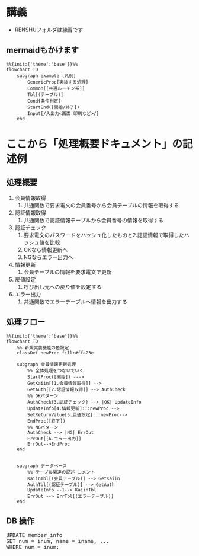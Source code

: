 # 講義
- RENSHUフォルダは練習です
## mermaidもかけます
```mermaid
%%{init:{'theme':'base'}}%%
flowchart TD
    subgraph example [凡例]
        GenericProc[実装する処理]
        Common[[共通ルーチン系]]
        Tbl[(テーブル)]
        Cond{条件判定}
        StartEnd([開始/終了])
        Input[/入出力<画面 印刷など>/]
    end
```

# ここから「処理概要ドキュメント」の記述例
## 処理概要
1. 会員情報取得
    1. 共通関数で要求電文の会員番号から会員テーブルの情報を取得する
2. 認証情報取得
   1. 共通関数で認証情報テーブルから会員番号の情報を取得する
3. 認証チェック
   1. 要求電文のパスワードをハッシュ化したものと2.認証情報で取得したハッシュ値を比較
   2. OKなら情報更新へ
   3. NGならエラー出力へ
4. 情報更新
   1. 会員テーブルの情報を要求電文で更新
5. 戻値設定
   1. 呼び出し元への戻り値を設定する
6. エラー出力
   1. 共通関数でエラーテーブルへ情報を出力する

## 処理フロー
```mermaid
%%{init:{'theme':'base'}}%%
flowchart TD
    %% 新規実装機能の色設定
    classDef newProc fill:#ffa23e

    subgraph 会員情報更新処理
        %% 全体処理をつないでいく
        StartProc([開始]) --->
        GetKaiin[[1.会員情報取得]] --> 
        GetAuth[[2.認証情報取得]] --> AuthCheck
        %% OKパターン
        AuthCheck{3.認証チェック} --> |OK| UpdateInfo
        UpdateInfo[4.情報更新]:::newProc -->
        SetReturnValue[5.戻値設定]:::newProc-->
        EndProc([終了])
        %% NGパターン
        AuthCheck --> |NG| ErrOut
        ErrOut[[6.エラー出力]]
        ErrOut-->EndProc
    end
    
    
    subgraph データベース
        %% テーブル関連の記述 コメント
        KaiinTbl[(会員テーブル)] --> GetKaiin
        AuthTbl[(認証テーブル)] --> GetAuth
        UpdateInfo --1--> KaiinTbl
        ErrOut --> ErrTbl[(エラーテーブル)]
    end
```
## DB 操作
<pre>
UPDATE member_info
SET num = inum, name = iname, ... 
WHERE num = inum;
</pre>